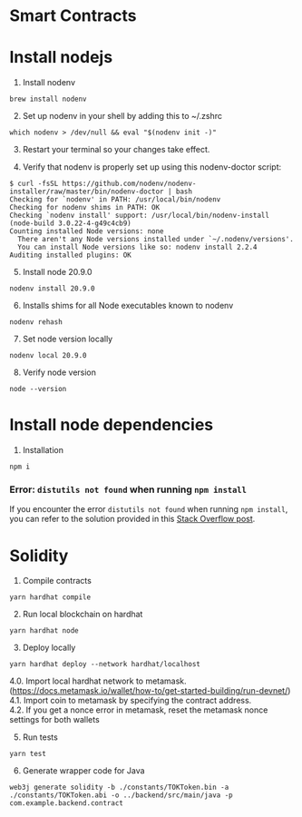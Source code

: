 # Smart Contracts

# Install nodejs

1. Install nodenv

```console
brew install nodenv
```

2. Set up nodenv in your shell by adding this to ~/.zshrc

```console
which nodenv > /dev/null && eval "$(nodenv init -)"
```

3. Restart your terminal so your changes take effect.

4. Verify that nodenv is properly set up using this nodenv-doctor script:

```console
$ curl -fsSL https://github.com/nodenv/nodenv-installer/raw/master/bin/nodenv-doctor | bash
Checking for `nodenv' in PATH: /usr/local/bin/nodenv
Checking for nodenv shims in PATH: OK
Checking `nodenv install' support: /usr/local/bin/nodenv-install (node-build 3.0.22-4-g49c4cb9)
Counting installed Node versions: none
  There aren't any Node versions installed under `~/.nodenv/versions'.
  You can install Node versions like so: nodenv install 2.2.4
Auditing installed plugins: OK
```

5. Install node 20.9.0

```console
nodenv install 20.9.0
```

6. Installs shims for all Node executables known to nodenv

```console
nodenv rehash
```

7. Set node version locally

```console
nodenv local 20.9.0
```

8. Verify node version

```console
node --version
```

# Install node dependencies

1. Installation

```console
npm i
```

### Error: `distutils not found` when running `npm install`

If you encounter the error `distutils not found` when running `npm install`, you can refer to the solution provided in this [Stack Overflow post](https://stackoverflow.com/questions/77251296/distutils-not-found-when-running-npm-install).

# Solidity

1. Compile contracts

```console
yarn hardhat compile
```

2. Run local blockchain on hardhat

```console
yarn hardhat node
```

3. Deploy locally

```
yarn hardhat deploy --network hardhat/localhost
```

4.0. Import local hardhat network to metamask. (https://docs.metamask.io/wallet/how-to/get-started-building/run-devnet/)  
4.1. Import coin to metamask by specifying the contract address.  
4.2. If you get a nonce error in metamask, reset the metamask nonce settings for both wallets

5. Run tests

```
yarn test
```

6. Generate wrapper code for Java

```
web3j generate solidity -b ./constants/TOKToken.bin -a ./constants/TOKToken.abi -o ../backend/src/main/java -p com.example.backend.contract
```
